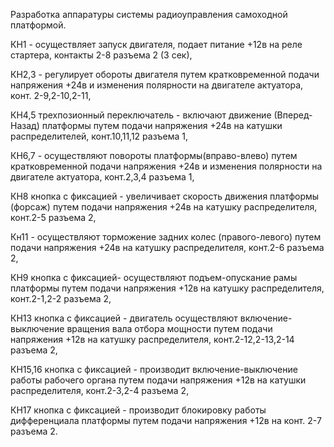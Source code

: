 Разработка аппаратуры системы радиоуправления самоходной платформой.

КН1 -          осуществляет запуск двигателя, подает питание +12в на реле стартера, контакты 2-8 разъема 2 (3 сек),

КН2,3 -       регулирует обороты двигателя путем кратковременной подачи напряжения +24в и изменения полярности на двигателе актуатора, конт. 2-9,2-10,2-11,  

КН4,5 трехпозионный переключатель -       включают движение (Вперед-Назад) платформы путем подачи напряжения +24в на катушки распределителей, конт.10,11,12 разъема 1,

КН6,7 -       осуществляют повороты  платформы(вправо-влево) путем кратковременной подачи напряжения +24в и изменения полярности на двигателе актуатора, конт.2,3,4 разъема 1,

КН8 кнопка с фиксацией    -      увеличивает скорость движения платформы (форсаж) путем подачи напряжения +24в на катушку распределителя, конт.2-5 разъема 2,

Кн11   -  осуществляют торможение задних колес (правого-левого) путем подачи напряжения +24в на катушку распределителя, конт.2-6 разъема 2, 

КН9 кнопка с фиксацией-     осуществляют подъем-опускание рамы платформы путем подачи напряжения +12в на катушку распределителя, конт.2-1,2-2 разъема 2,

КН13 кнопка с фиксацией -    двигатель осуществляют включение-выключение вращения вала отбора мощности путем подачи напряжения +12в на катушку распределителя, конт.2-12,2-13,2-14 разъема 2,

КН15,16  кнопка с фиксацией -    производит включение-выключение работы рабочего органа путем подачи напряжения +12в на катушки распределителя, конт.2-3,2-4 разъема 2,

КН17 кнопка с фиксацией  -  производит блокировку работы дифференциала платформы путем подачи напряжения +12в на конт. 2-7 разъема 2.
